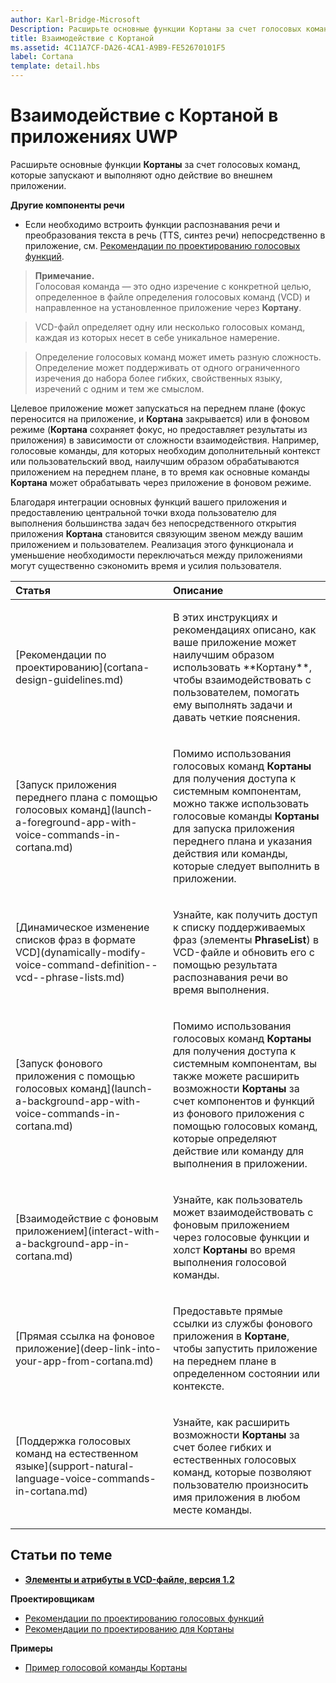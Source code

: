 ```yaml
---
author: Karl-Bridge-Microsoft
Description: Расширьте основные функции Кортаны за счет голосовых команд, которые запускают и выполняют одно действие во внешнем приложении.
title: Взаимодействие с Кортаной
ms.assetid: 4C11A7CF-DA26-4CA1-A9B9-FE52670101F5
label: Cortana
template: detail.hbs
---
```


# Взаимодействие с Кортаной в приложениях UWP




Расширьте основные функции **Кортаны** за счет голосовых команд, которые запускают и выполняют одно действие во внешнем приложении. 


**Другие компоненты речи**

-   Если необходимо встроить функции распознавания речи и преобразования текста в речь (TTS, синтез речи) непосредственно в приложение, см. [Рекомендации по проектированию голосовых функций](speech-interactions.md).

> **Примечание.**  
> Голосовая команда — это одно изречение с конкретной целью, определенное в файле определения голосовых команд (VCD) и направленное на установленное приложение через **Кортану**.

> VCD-файл определяет одну или несколько голосовых команд, каждая из которых несет в себе уникальное намерение.

> Определение голосовых команд может иметь разную сложность. Определение может поддерживать от одного ограниченного изречения до набора более гибких, свойственных языку, изречений с одним и тем же смыслом.


Целевое приложение может запускаться на переднем плане (фокус переносится на приложение, и **Кортана** закрывается) или в фоновом режиме (**Кортана** сохраняет фокус, но предоставляет результаты из приложения) в зависимости от сложности взаимодействия. Например, голосовые команды, для которых необходим дополнительный контекст или пользовательский ввод, наилучшим образом обрабатываются приложением на переднем плане, в то время как основные команды **Кортана** может обрабатывать через приложение в фоновом режиме.

 

Благодаря интеграции основных функций вашего приложения и предоставлению центральной точки входа пользователю для выполнения большинства задач без непосредственного открытия приложения **Кортана** становится связующим звеном между вашим приложением и пользователем. Реализация этого функционала и уменьшение необходимости переключаться между приложениями могут существенно сэкономить время и усилия пользователя.


<table>
<colgroup>
<col width="50%" />
<col width="50%" />
</colgroup>
<thead>
<tr class="header">
<th align="left">Статья</th>
<th align="left">Описание</th>
</tr>
</thead>
<tbody>
<tr class="odd">
<td align="left"><p>[Рекомендации по проектированию](cortana-design-guidelines.md)</p></td>
<td align="left"><p>В этих инструкциях и рекомендациях описано, как ваше приложение может наилучшим образом использовать **Кортану**, чтобы взаимодействовать с пользователем, помогать ему выполнять задачи и давать четкие пояснения.</p></td>
</tr>
<tr class="even">
<td align="left"><p>[Запуск приложения переднего плана с помощью голосовых команд](launch-a-foreground-app-with-voice-commands-in-cortana.md)</p></td>
<td align="left"><p>Помимо использования голосовых команд <strong>Кортаны</strong> для получения доступа к системным компонентам, можно также использовать голосовые команды <strong>Кортаны</strong> для запуска приложения переднего плана и указания действия или команды, которые следует выполнить в приложении.</p></td>
</tr>
<tr class="odd">
<td align="left"><p>[Динамическое изменение списков фраз в формате VCD](dynamically-modify-voice-command-definition--vcd--phrase-lists.md)</p></td>
<td align="left"><p>Узнайте, как получить доступ к списку поддерживаемых фраз (элементы <strong>PhraseList</strong>) в VCD-файле и обновить его с помощью результата распознавания речи во время выполнения.</p></td>
</tr>
<tr class="even">
<td align="left"><p>[Запуск фонового приложения с помощью голосовых команд](launch-a-background-app-with-voice-commands-in-cortana.md)</p></td>
<td align="left"><p>Помимо использования голосовых команд <strong>Кортаны</strong> для получения доступа к системным компонентам, вы также можете расширить возможности <strong>Кортаны</strong> за счет компонентов и функций из фонового приложения с помощью голосовых команд, которые определяют действие или команду для выполнения в приложении.</p></td>
</tr>
<tr class="odd">
<td align="left"><p>[Взаимодействие с фоновым приложением](interact-with-a-background-app-in-cortana.md)</p></td>
<td align="left"><p>Узнайте, как пользователь может взаимодействовать с фоновым приложением через голосовые функции и холст <strong>Кортаны</strong> во время выполнения голосовой команды.</p></td>
</tr>
<tr class="even">
<td align="left"><p>[Прямая ссылка на фоновое приложение](deep-link-into-your-app-from-cortana.md)</p></td>
<td align="left"><p>Предоставьте прямые ссылки из службы фонового приложения в <strong>Кортане</strong>, чтобы запустить приложение на переднем плане в определенном состоянии или контексте.</p></td>
</tr>
<tr class="odd">
<td align="left"><p>[Поддержка голосовых команд на естественном языке](support-natural-language-voice-commands-in-cortana.md)</p></td>
<td align="left"><p>Узнайте, как расширить возможности <strong>Кортаны</strong> за счет более гибких и естественных голосовых команд, которые позволяют пользователю произносить имя приложения в любом месте команды.</p></td>
</tr>
</tbody>
</table>

 

## <span id="related_topics"></span>Статьи по теме


* [**Элементы и атрибуты в VCD-файле, версия 1.2**](https://msdn.microsoft.com/library/windows/apps/dn706593)

**Проектировщикам**
* [Рекомендации по проектированию голосовых функций](https://msdn.microsoft.com/library/windows/apps/dn596121)
* [Рекомендации по проектированию для Кортаны](https://msdn.microsoft.com/library/windows/apps/dn974233)

**Примеры**
* [Пример голосовой команды Кортаны](http://go.microsoft.com/fwlink/p/?LinkID=619899)
 

 






<!--HONumber=May16_HO2-->


